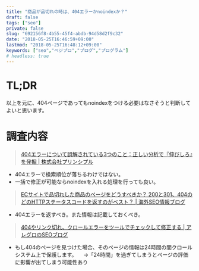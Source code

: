 ```yaml
---
title: "商品が品切れの時は、404エラーかnoindexか？"
draft: false
tags: ["seo"]
private: false
slug: "692156f8-4b55-45f4-abdb-94d58d2f9c32"
date: "2018-05-25T16:46:59+09:00"
lastmod: "2018-05-25T16:48:12+09:00"
keywords: ["seo","ベジプロ","プログ","プログラム"]
# headless: true
---
```


# TL;DR
以上を元に、404ページであってもnoindexをつける必要はなさそうと判断してよいと思います。

# 調査内容
> [404エラーについて誤解されている3つのこと：正しい分析で『伸びしろ』を発掘 | 株式会社プリンシプル](https://www.principle-c.com/column/seo/three_things_about_404_response/#__2144882059.1527231330)
* 404エラーで検索順位が落ちるわけではない。
* 一括で修正が可能ならnoindexを入れる処理を行っても良い。

> [ECサイトで品切れした商品のページをどうすべきか？ 200と301、404のどのHTTPステータスコードを返すのがベスト？ | 海外SEO情報ブログ](https://www.suzukikenichi.com/blog/how-to-treat-out-of-stock-items/)
* 404エラーを返すべき。また情報は記載しておくべき。

> [404やリンク切れ、クロールエラーをツールでチェックして修正する | アレグロのSEOブログ](https://www.allegro-inc.com/seo/link-gire-check)
* もし404のページを見つけた場合、そのページの情報は24時間の間クロールシステム上で保護します。
　→「24時間」を過ぎてしまうとページの評価に影響が出てしまう可能性あり
